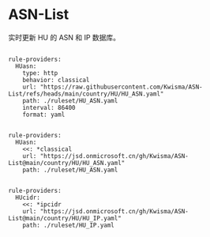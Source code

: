 
# ASN-List

实时更新 HU 的 ASN 和 IP 数据库。

<pre><code class="language-javascript">
rule-providers:
  HUasn:
    type: http
    behavior: classical
    url: "https://raw.githubusercontent.com/Kwisma/ASN-List/refs/heads/main/country/HU/HU_ASN.yaml"
    path: ./ruleset/HU_ASN.yaml
    interval: 86400
    format: yaml
</code></pre>

<pre><code class="language-javascript">
rule-providers:
  HUasn:
    <<: *classical
    url: "https://jsd.onmicrosoft.cn/gh/Kwisma/ASN-List@main/country/HU/HU_ASN.yaml"
    path: ./ruleset/HU_ASN.yaml
</code></pre>

<pre><code class="language-javascript">
rule-providers:
  HUcidr:
    <<: *ipcidr
    url: "https://jsd.onmicrosoft.cn/gh/Kwisma/ASN-List@main/country/HU/HU_IP.yaml"
    path: ./ruleset/HU_IP.yaml
</code></pre>